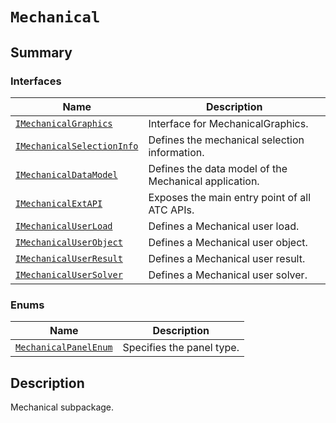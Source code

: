 

# `Mechanical`

<a id="summary"></a>

## Summary

### Interfaces

| Name | Description |
|------------------------------------------------------------------------------------------------------------------------------------------------|-------------------------------------------------------|
| [`IMechanicalGraphics`](IMechanicalGraphics.md#ansys.mechanical.stubs.v241.Ansys.ACT.Interfaces.Mechanical.IMechanicalGraphics)                | Interface for MechanicalGraphics.                     |
| [`IMechanicalSelectionInfo`](IMechanicalSelectionInfo.md#ansys.mechanical.stubs.v241.Ansys.ACT.Interfaces.Mechanical.IMechanicalSelectionInfo) | Defines the mechanical selection information.         |
| [`IMechanicalDataModel`](IMechanicalDataModel.md#ansys.mechanical.stubs.v241.Ansys.ACT.Interfaces.Mechanical.IMechanicalDataModel)             | Defines the data model of the Mechanical application. |
| [`IMechanicalExtAPI`](IMechanicalExtAPI.md#ansys.mechanical.stubs.v241.Ansys.ACT.Interfaces.Mechanical.IMechanicalExtAPI)                      | Exposes the main entry point of all ATC APIs.         |
| [`IMechanicalUserLoad`](IMechanicalUserLoad.md#ansys.mechanical.stubs.v241.Ansys.ACT.Interfaces.Mechanical.IMechanicalUserLoad)                | Defines a Mechanical user load.                       |
| [`IMechanicalUserObject`](IMechanicalUserObject.md#ansys.mechanical.stubs.v241.Ansys.ACT.Interfaces.Mechanical.IMechanicalUserObject)          | Defines a Mechanical user object.                     |
| [`IMechanicalUserResult`](IMechanicalUserResult.md#ansys.mechanical.stubs.v241.Ansys.ACT.Interfaces.Mechanical.IMechanicalUserResult)          | Defines a Mechanical user result.                     |
| [`IMechanicalUserSolver`](IMechanicalUserSolver.md#ansys.mechanical.stubs.v241.Ansys.ACT.Interfaces.Mechanical.IMechanicalUserSolver)          | Defines a Mechanical user solver.                     |

### Enums

| Name | Description |
|-----------------------------------------------------------------------------------------------------------------------------------|-----------------------------|
| [`MechanicalPanelEnum`](MechanicalPanelEnum.md#ansys.mechanical.stubs.v241.Ansys.ACT.Interfaces.Mechanical.MechanicalPanelEnum)   | Specifies the panel type.   |

<a id="description"></a>

## Description

Mechanical subpackage.

<!-- !! processed by numpydoc !! -->

